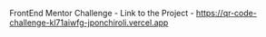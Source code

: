 FrontEnd Mentor Challenge -
Link to the Project - https://qr-code-challenge-kl71aiwfg-jponchiroli.vercel.app 
